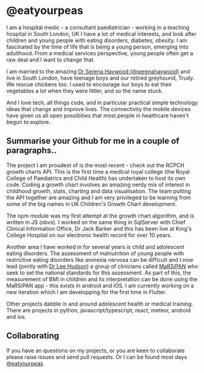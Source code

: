 # @eatyourpeas
I am a hospital medic - a consultant paediatrician - working in a teaching hospital in South London, UK
I have a lot of medical interests, and look after children and young people with eating disorders, diabetes, obesity. I am fascinated by the time of life that is being a young person, emerging into adulthood. From a medical services perspective, young people often get a raw deal and I want to change that.

I am married to the amazing [Dr Serena Haywood (@serenahaywood)](https://twitter.com/serenahaywood) and live in South London, have teenage boys and our retired greyhound, Trudy. We rescue chickens too. I used to encourage our boys to eat their vegetables a lot when they were littler, and so the name stuck.

And I love tech, all things code, and in particular practical simple technology ideas that change and improve lives. The connectivity the mobile devices have given us all open possibities that most people in healthcare haven't begun to explore.

## Summarise your Github for me in a couple of paragraphs..
The project I am proudest of is the most recent - check out the RCPCH growth charts API. This is the first time a medical royal college (the Royal College of Paediatrics and Child Health) has undertaken to host its own code. Coding a growth chart involves an amazing nerdy mix of interest in childhood growth, stats, charting and data visualisation. The team putting the API together are amazing and I am very privileged to be learning from some of the big names in UK Children's Growth Chart development.

The npm module was my first attempt at the growth chart algorithm, and is written in JS (obvs). I worked on the same thing in SqlServer with Chief Clinical Information Office, Dr Jack Barker and this has been live at King's College Hospital on our electronic health record for over 10 years.

Another area I have worked in for several years is child and adolescent eating disorders. The assessment of malnutrition of young people with restrictive eating disorders like anorexia nervosa can be difficult and I now lead (jointly with [Dr Lee Hudson](https://twitter.com/leehudson111)) a group of clinicians called [MaRSiPAN](www.marsipan.org.uk) who seek to set the national standards for this assessment. As part of this, the measurement of BMI in children and its interpretation can be done using the MaRSiPAN app - this exists in android and iOS. I am currently working on a new iteration which I am developping for the first time in Flutter.

Other projects dabble in and around adolescent health or medical training. There are projects in python, javascript/typescript, react, meteor, android and ios.

## Collaborating
If you have an questions on my projects, or you are keen to collaborate please raise issues and send pull requests. Or I can be found most days [@eatyourpeas](https://twitter.com/eatyourpeas)